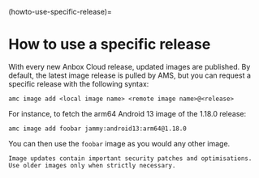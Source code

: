 (howto-use-specific-release)=
# How to use a specific release

With every new Anbox Cloud release, updated images are published. By default, the latest image release is pulled by AMS, but you can request a specific release with the following syntax:

    amc image add <local image name> <remote image name>@<release>

For instance, to fetch the arm64 Android 13 image of the 1.18.0 release:

    amc image add foobar jammy:android13:arm64@1.18.0

You can then use the `foobar` image as you would any other image.

```{important}
Image updates contain important security patches and optimisations. Use older images only when strictly necessary.
```

